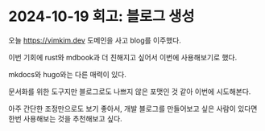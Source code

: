 # 2024-10-19 회고: 블로그 생성

오늘 <https://vimkim.dev> 도메인을 사고 blog를 이주했다.

이번 기회에 rust와 mdbook과 더 친해지고 싶어서
이번에 사용해보기로 했다.

mkdocs와 hugo와는 다른 매력이 있다.

문서화를 위한 도구지만 블로그로도 나쁘지 않은 포맷인 것 같아 이번에 시도해본다.

아주 간단한 조정만으로도 보기 좋아서,
개발 블로그를 만들어보고 싶은 사람이 있다면 한번 사용해보는 것을 추천해보고 싶다.
